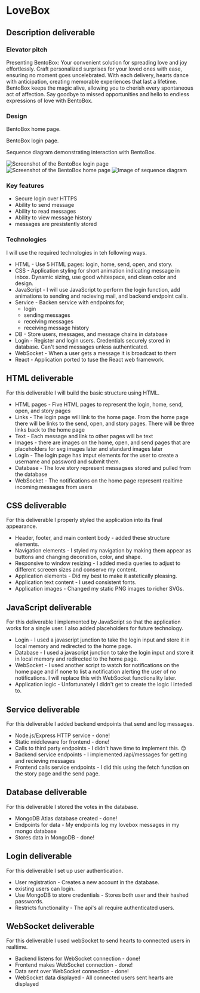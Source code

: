 # LoveBox

## Description deliverable

### Elevator pitch

Presenting BentoBox: Your convenient solution for spreading love and joy effortlessly. Craft personalized surprises for your loved ones with ease, ensuring no moment goes uncelebrated. With each delivery, hearts dance with anticipation, creating memorable experiences that last a lifetime. BentoBox keeps the magic alive, allowing you to cherish every spontaneous act of affection. Say goodbye to missed opportunities and hello to endless expressions of love with BentoBox.

### Design

BentoBox home page.

BentoBox login page.

Sequence diagram demonstrating interaction with BentoBox.

![Screenshot of the BentoBox login page](https://github.com/mmosiahc/Startup/blob/main/LoveBoxLoginSample.png) 
![Screenshot of the BentoBox home page](https://github.com/mmosiahc/Startup/blob/main/loveBoxHome.png)
![Image of sequence diagram](https://github.com/mmosiahc/Startup/blob/main/loveBoxSequenceDiagram.png)

### Key features
- Secure login over HTTPS
- Ability to send message
- Ability to read messages
- Ability to view message history
- messages are presistently stored

### Technologies

I will use the required technologies in teh following ways.

- HTML - Use 5 HTML pages: login, home, send, open, and story.
- CSS - Application styling for short animation indicating message in inbox. Dynamic sizing, use good whitespace, and clean color and design.
- JavaScript - I will use JavaScript to perform the login function, add animations to sending and recieving mail, and backend endpoint calls.
- Service - Backen service with endpoints for;
    - login
    - sending messages
    - receiving messages
    - receiving message history
- DB - Store users, messages, and message chains in database
- Login - Register and login users. Credentials securely stored in database. Can't send messages unless authenticated.
- WebSocket - When a user gets a message it is broadcast to them
- React - Application ported to tuse the React web framework.

 ## HTML deliverable

For this deliverable I will build the basic structure using HTML.

- HTML pages - Five HTML pages to represent the login, home, send, open, and story pages
- Links - The login page will link to the home page. From the home page there will be links to the send, open, and story pages. There will be three links back to the home page
- Text - Each message and link to other pages will be text
- Images - there are images on the home, open, and send pages that are placeholders for svg images later and standard images later
- Login - The login page has imput elements for the user to create a username and password and submit them.
- Database - The love story represent messagses stored and pulled from the database
- WebSocket - The notifications on the home page represent realtime incoming messages from users

## CSS deliverable

For this deliverable I properly styled the application into its final appearance.

- Header, footer, and main content body - added these structure elements.
- Navigation elements - I styled my navigation by making them appear as buttons and changing decoration, color, and shape.
- Responsive to window resizing - I added media queries to adjust to different screeen sizes and conserve my content.
- Application elements - Did my best to make it astetically pleasing.
- Application text content - I used consistent fonts.
- Application images - Changed my static PNG images to richer SVGs.

## JavaScript deliverable

For this deliverable I implemented by JavaScript so that the application works for a single user. I also added placeholders for future technology.

- Login - I used a javascript junction to take the login input and store it in local memory and redirected to the home page.
- Database - I used a javascript junction to take the login input and store it in local memory and redirected to the home page.
- WebSocket - I used another script to watch for notifications on the home page and if none to list a notification alerting the user of no notifications. I will replace this with WebSocket functionality later.
- Application logic - Unfortunately I didn't get to create the logic I inteded to.

## Service deliverable

For this deliverable I added backend endpoints that send and log messages.

- Node.js/Express HTTP service - done!
- Static middleware for frontend - done!
- Calls to third party endpoints - I didn't have time to implement this. 😔
- Backend service endpoints - I implemented /api/messages for getting and recieving messages
- Frontend calls service endpoints - I did this using the fetch function on the story page and the send page.

## Database deliverable

For this deliverable I stored the votes in the database.

- MongoDB Atlas database created - done!
- Endpoints for data - My endpoints log my lovebox messages in my mongo database
- Stores data in MongoDB - done!

## Login deliverable

For this deliverable I set up user authentication.

- User registration - Creates a new account in the database.
- existing users can login.
- Use MongoDB to store credentials - Stores both user and their hashed passwords.
- Restricts functionality - The api's all require authenticated users.

## WebSocket deliverable

For this deliverable I used webSocket to send hearts to connected users in realtime.

- Backend listens for WebSocket connection - done!
- Frontend makes WebSocket connection - done!
- Data sent over WebSocket connection - done!
- WebSocket data displayed - All connected users sent hearts are displayed
